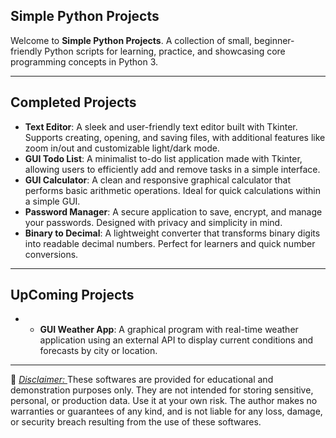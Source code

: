 ## **Simple Python Projects**

Welcome to **Simple Python Projects**. A collection of small, beginner-friendly Python scripts for learning, practice, and showcasing core programming concepts in Python 3.

---

## Completed Projects

- **Text Editor**: A sleek and user-friendly text editor built with Tkinter. Supports creating, opening, and saving files, with additional features like zoom in/out and customizable light/dark mode.
- **GUI Todo List**: A minimalist to-do list application made with Tkinter, allowing users to efficiently add and remove tasks in a simple interface.
- **GUI Calculator**: A clean and responsive graphical calculator that performs basic arithmetic operations. Ideal for quick calculations within a simple GUI.
- **Password Manager**: A secure application to save, encrypt, and manage your passwords. Designed with privacy and simplicity in mind.
- **Binary to Decimal**: A lightweight converter that transforms binary digits into readable decimal numbers. Perfect for learners and quick number conversions.


---

## UpComing Projects

 - - **GUI Weather App**: A graphical program with real-time weather application using an external API to display current conditions and forecasts by city or location.

---

📜 
<u> *Disclaimer:* </u>These softwares are provided for educational and demonstration purposes only.
They are not intended for storing sensitive, personal, or production data.
Use it at your own risk. The author makes no warranties or guarantees of any kind, and is not liable for any loss, damage, or security breach resulting from the use of these softwares.
